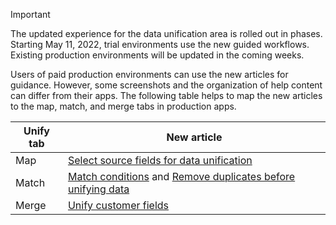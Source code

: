 > [!IMPORTANT]
> The updated experience for the data unification area is rolled out in phases. Starting May 11, 2022, trial environments use the new guided workflows. Existing production environments will be updated in the coming weeks. 
>
> Users of paid production environments can use the new articles for guidance. However, some screenshots and the organization of help content can differ from their apps. The following table helps to map the new articles to the map, match, and merge tabs in production apps.
>
> Unify tab  |New article  |
> |---------|---------|
> |Map     |  [Select source fields for data unification](../map-entities.md)       |
> |Match     | [Match conditions](../match-entities.md) and [Remove duplicates before unifying data](../remove-duplicates.md)        |
> |Merge     |  [Unify customer fields](../merge-entities.md)       |
 